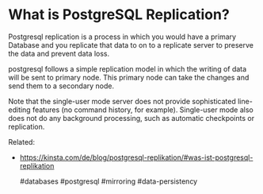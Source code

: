 # What is PostgreSQL Replication?

Postgresql replication is a process in which you would have a primary
Database and you replicate that data to on to a replicate server to
preserve the data and prevent data loss.

postgresql follows a simple replication model in which the writing of
data will be sent to primary node. This primary node can take the
changes and send them to a secondary node.

Note that the single-user mode server does not provide sophisticated
line-editing features (no command history, for example). Single-user
mode also does not do any background processing, such as automatic
checkpoints or replication.

Related:
 - https://kinsta.com/de/blog/postgresql-replikation/#was-ist-postgresql-replikation

      #databases #postgresql #mirroring #data-persistency 
